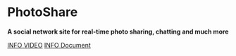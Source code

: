 # PhotoShare
**A social network site for real-time photo sharing, chatting and much more**

[INFO VIDEO](https://drive.google.com/file/d/13YPa_8sIRj8LsBTuurUrI8h3ET0yDpNv/view?usp=drivesdk)
[INFO Document]()
